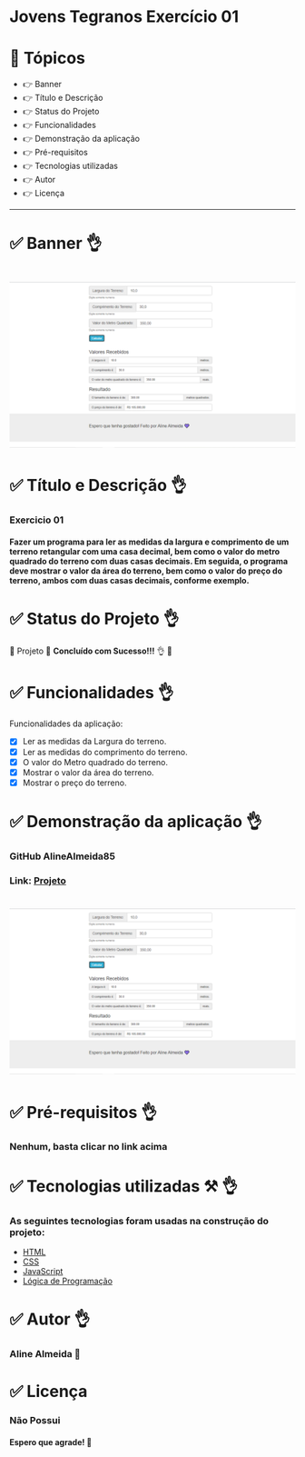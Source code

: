 # Jovens Tegranos Exercício 01

# 🏁 Tópicos

 * 👉 Banner
 * 👉 Título e Descrição
 * 👉 Status do Projeto
 * 👉 Funcionalidades
 * 👉 Demonstração da aplicação
 * 👉 Pré-requisitos
 * 👉 Tecnologias utilizadas
 * 👉 Autor
 * 👉 Licença 
 ____________________________________________________________
# ✅ Banner 👌

<h1 align="center">
  <img alt="NextLevelWeek" title="#NextLevelWeek" src="banner.png" style/>
</h1>

# ✅ Título e Descrição 👌

### Exercicio 01

#### Fazer um programa para ler as medidas da largura e comprimento de um terreno retangular com uma casa decimal, bem como o valor do metro quadrado do terreno com duas casas decimais. Em seguida, o programa deve mostrar o valor da área do terreno, bem como o valor do preço do terreno, ambos com duas casas decimais, conforme exemplo. 

# ✅ Status do Projeto 👌

🚧 Projeto 🚀 **Concluído com Sucesso!!!** 👌 🚧

# ✅ Funcionalidades 👌

Funcionalidades da aplicação:

- [x] Ler as medidas da Largura do terreno.
- [x] Ler as medidas do comprimento do terreno.
- [x] O valor do Metro quadrado do terreno.
- [x] Mostrar o valor da área do terreno.
- [x] Mostrar o preço do terreno.

# ✅ Demonstração da aplicação 👌

### GitHub AlineAlmeida85

### Link: [Projeto](https://alinealmeida85.github.io/Jovens-Tegranos-Exercicio01/)

<h1 align="center">
  <img alt="NextLevelWeek" title="#NextLevelWeek" src="banner.png" style/>
</h1>

# ✅ Pré-requisitos 👌

### Nenhum, basta clicar no link acima

# ✅ Tecnologias utilizadas ⚒️ 👌

### As seguintes tecnologias foram usadas na construção do projeto:

- [HTML](https://pt.wikipedia.org/wiki/HTML)
- [CSS](https://pt.wikipedia.org/wiki/Cascading_Style_Sheets)
- [JavaScript](https://www.javascript.com/)
- [Lógica de Programação](https://pt.wikipedia.org/wiki/Programa%C3%A7%C3%A3o_l%C3%B3gica)


# ✅ Autor 👌

### Aline Almeida 💝

# ✅ Licença

### Não Possui

#### Espero que agrade! 💝
